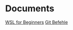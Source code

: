 # Documents

[WSL for Beginners](https://github.com/Qlimscape/Notes/blob/master/WSL%20Azubi%20Camp/WSL%20for%20Beginners.md)
[Git Befehle](Git%20Befehle.md)

